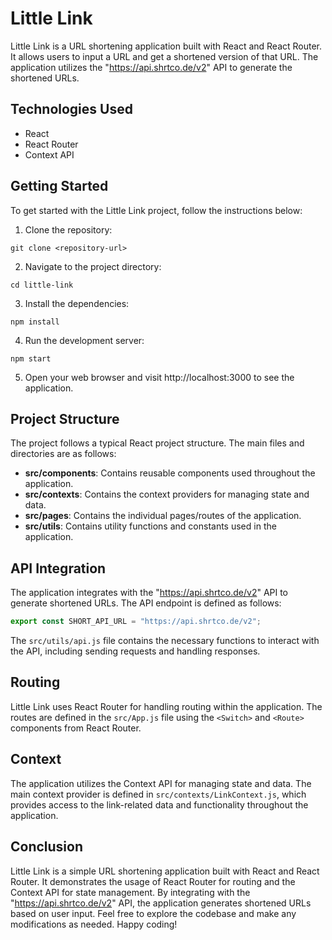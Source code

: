 # Little Link

Little Link is a URL shortening application built with React and React Router. It allows users to input a URL and get a shortened version of that URL. The application utilizes the "https://api.shrtco.de/v2" API to generate the shortened URLs.

[](https://github.com/pesto-students/p10-divya-Varu98/blob/week-13/Week-13/url-shortener/public/littleLink.gif)

## Technologies Used

- React
- React Router
- Context API

## Getting Started

To get started with the Little Link project, follow the instructions below:

1. Clone the repository:

```shell
git clone <repository-url>
```

2. Navigate to the project directory:

```shell
cd little-link
```

3. Install the dependencies:

```shell
npm install
```

4. Run the development server:

```shell
npm start
```

5. Open your web browser and visit http://localhost:3000 to see the application.

## Project Structure

The project follows a typical React project structure. The main files and directories are as follows:

- **src/components**: Contains reusable components used throughout the application.
- **src/contexts**: Contains the context providers for managing state and data.
- **src/pages**: Contains the individual pages/routes of the application.
- **src/utils**: Contains utility functions and constants used in the application.

## API Integration

The application integrates with the "https://api.shrtco.de/v2" API to generate shortened URLs. The API endpoint is defined as follows:

```javascript
export const SHORT_API_URL = "https://api.shrtco.de/v2";
```

The `src/utils/api.js` file contains the necessary functions to interact with the API, including sending requests and handling responses.

## Routing

Little Link uses React Router for handling routing within the application. The routes are defined in the `src/App.js` file using the `<Switch>` and `<Route>` components from React Router.

## Context

The application utilizes the Context API for managing state and data. The main context provider is defined in `src/contexts/LinkContext.js`, which provides access to the link-related data and functionality throughout the application.

## Conclusion

Little Link is a simple URL shortening application built with React and React Router. It demonstrates the usage of React Router for routing and the Context API for state management. By integrating with the "https://api.shrtco.de/v2" API, the application generates shortened URLs based on user input. Feel free to explore the codebase and make any modifications as needed. Happy coding!
